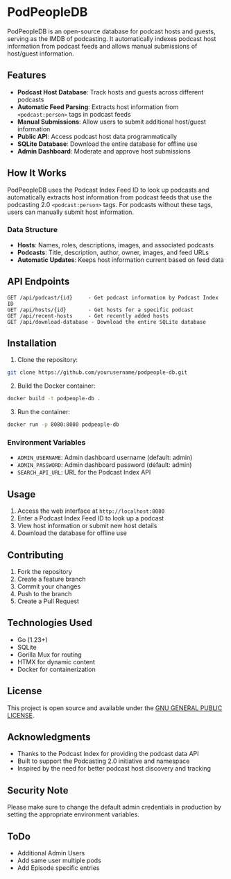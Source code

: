 # PodPeopleDB

PodPeopleDB is an open-source database for podcast hosts and guests, serving as the IMDB of podcasting. It automatically indexes podcast host information from podcast feeds and allows manual submissions of host/guest information.

## Features

- **Podcast Host Database**: Track hosts and guests across different podcasts
- **Automatic Feed Parsing**: Extracts host information from `<podcast:person>` tags in podcast feeds
- **Manual Submissions**: Allow users to submit additional host/guest information
- **Public API**: Access podcast host data programmatically
- **SQLite Database**: Download the entire database for offline use
- **Admin Dashboard**: Moderate and approve host submissions

## How It Works

PodPeopleDB uses the Podcast Index Feed ID to look up podcasts and automatically extracts host information from podcast feeds that use the podcasting 2.0 `<podcast:person>` tags. For podcasts without these tags, users can manually submit host information.

### Data Structure

- **Hosts**: Names, roles, descriptions, images, and associated podcasts
- **Podcasts**: Title, description, author, owner, images, and feed URLs
- **Automatic Updates**: Keeps host information current based on feed data

## API Endpoints

```
GET /api/podcast/{id}     - Get podcast information by Podcast Index ID
GET /api/hosts/{id}       - Get hosts for a specific podcast
GET /api/recent-hosts     - Get recently added hosts
GET /api/download-database - Download the entire SQLite database
```

## Installation

1. Clone the repository:
```bash
git clone https://github.com/yourusername/podpeople-db.git
```

2. Build the Docker container:
```bash
docker build -t podpeople-db .
```

3. Run the container:
```bash
docker run -p 8080:8080 podpeople-db
```

### Environment Variables

- `ADMIN_USERNAME`: Admin dashboard username (default: admin)
- `ADMIN_PASSWORD`: Admin dashboard password (default: admin)
- `SEARCH_API_URL`: URL for the Podcast Index API

## Usage

1. Access the web interface at `http://localhost:8080`
2. Enter a Podcast Index Feed ID to look up a podcast
3. View host information or submit new host details
4. Download the database for offline use

## Contributing

1. Fork the repository
2. Create a feature branch
3. Commit your changes
4. Push to the branch
5. Create a Pull Request

## Technologies Used

- Go (1.23+)
- SQLite
- Gorilla Mux for routing
- HTMX for dynamic content
- Docker for containerization

## License

This project is open source and available under the [GNU GENERAL PUBLIC LICENSE](LICENSE).

## Acknowledgments

- Thanks to the Podcast Index for providing the podcast data API
- Built to support the Podcasting 2.0 initiative and namespace
- Inspired by the need for better podcast host discovery and tracking

## Security Note

Please make sure to change the default admin credentials in production by setting the appropriate environment variables.

## ToDo

- Additional Admin Users
- Add same user multiple pods
- Add Episode specific entries